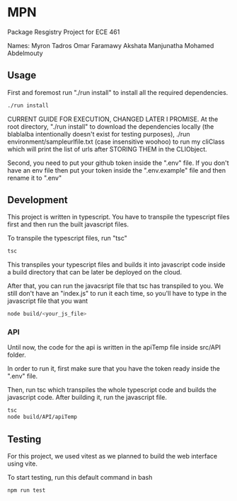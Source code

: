 # MPN

Package Resgistry Project for ECE 461

Names:
Myron Tadros
Omar Faramawy
Akshata Manjunatha
Mohamed Abdelmouty

## Usage

First and foremost run "./run install" to install all the required dependencies.

```bash
./run install
```

CURRENT GUIDE FOR EXECUTION, CHANGED LATER I PROMISE.
At the root directory, "./run install" to download the dependencies locally (the blablalba intentionally doesn't exist for testing purposes), ./run environment/sampleurlfile.txt (case insensitive woohoo) to run my cliClass which will print the list of urls after STORING THEM in the CLIObject.

Second, you need to put your github token inside the ".env" file. If you don't have an env file then put your token inside the ".env.example" file and then rename it to ".env"

## Development

This project is written in typescript. You have to transpile the typescript files first and then run the built javascript files.

To transpile the typescript files, run "tsc"

```bash
tsc
```

This transpiles your typescript files and builds it into javascript code inside a build directory that can be later be deployed on the cloud.

After that, you can run the javacsript file that tsc has transpiled to you. We still don't have an "index.js" to run it each time, so you'll have to type in the javascript file that you want

```bash
node build/<your_js_file>
```

### API

Until now, the code for the api is written in the apiTemp file inside src/API folder.

In order to run it, first make sure that you have the token ready inside the ".env" file.

Then, run tsc which transpiles the whole typescript code and builds the javascript code. After building it, run the javascript file.

```bash
tsc
node build/API/apiTemp
```

## Testing

For this project, we used vitest as we planned to build the web interface using vite.

To start testing, run this default command in bash

```bash
npm run test
```
